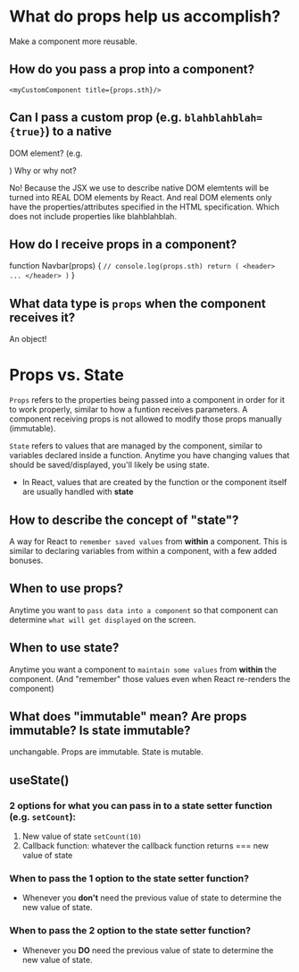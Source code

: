 # What do props help us accomplish?
Make a component more reusable.

## How do you pass a prop into a component?
`<myCustomComponent title={props.sth}/>`

## Can I pass a custom prop (e.g. `blahblahblah={true}`) to a native
   DOM element? (e.g. <div blahblahblah={true}>) Why or why not?

No! Because the JSX we use to describe native DOM elemtents will
be turned into REAL DOM elements by React. And real DOM elements
only have the properties/attributes specified in the HTML specification.
Which does not include properties like blahblahblah.

## How do I receive props in a component?
function Navbar(props) {
    `// console.log(props.sth)
    return (
        <header>
            ...
        </header>
    )`
}

## What data type is `props` when the component receives it?
An object!

# Props vs. State
`Props` refers to the properties being passed into a component in order for it to work properly, similar to how a funtion receives parameters. A component receiving props is not allowed to modify those props manually (immutable).

`State` refers to values that are managed by the component, similar to variables declared inside a function. Anytime you have changing values that should be saved/displayed, you'll likely be using state.
- In React, values that are created by the function or the component itself are usually handled with **state**


## How to describe the concept of "state"?
A way for React to `remember saved values` from **within** a component.
This is similar to declaring variables from within a component,
with a few added bonuses.

## When to use props?
Anytime you want to `pass data into a component` so that
component can determine `what will get displayed` on the
screen.

## When to use state?
Anytime you want a component to `maintain some values` from
**within** the component. (And "remember" those values even
when React re-renders the component)

## What does "immutable" mean? Are props immutable? Is state immutable?
unchangable. Props are immutable. State is mutable.

## useState()

### 2 options for what you can pass in to a state setter function (e.g. `setCount`): 

1. New value of state `setCount(10)`
2. Callback function: whatever the callback function returns === new value of state


### When to pass the 1 option to the state setter function?
- Whenever you **don't** need the previous value of state to determine the new value of state.


### When to pass the 2 option to the state setter function?
- Whenever you **DO** need the previous value of state to determine the new value of state.